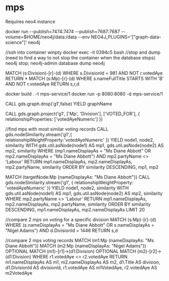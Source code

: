 # mps

Requires neo4 instance 

docker run --publish=7474:7474 --publish=7687:7687 --volume=$HOME/neo4j/data:/data --env NEO4J_PLUGINS='["graph-data-science"]' neo4j

//ssh into container
winpty docker exec -it 0394c5 bash
//stop and dump (need to find a way to not stop the container when the database stops)
neo4j stop; neo4j-admin database dump neo4j

MATCH (s:Division)-[r]-(d) WHERE s.DivisionId = 981 AND NOT r.votedAye RETURN *
MATCH (s:Mp)-[r]-(d) WHERE s.nameFullTitle STARTS WITH 'B' AND NOT r.votedAye RETURN s,r,d

docker build . -t mps-service/1
docker run -p 8080:8080 -d mps-service/1

CALL gds.graph.drop('g1',false) YIELD graphName

CALL gds.graph.project('g1', ['Mp', 'Division'], ['VOTED_FOR'],  { relationshipProperties: ['votedAyeNumeric'] })

//find mps with most similar voting records 
CALL gds.nodeSimilarity.stream('g1',{
  relationshipWeightProperty:'votedAyeNumeric'
})
YIELD node1, node2, similarity 
WITH gds.util.asNode(node1) AS mp1, gds.util.asNode(node2) AS mp2, similarity 
WHERE (mp1.nameDisplayAs = "Ms Diane Abbott" OR mp2.nameDisplayAs = "Ms Diane Abbott")
AND mp2.partyName <> 'Labour'
RETURN mp1.nameDisplayAs, mp2.nameDisplayAs, mp2.partyName, similarity
ORDER BY similarity DESCENDING, mp1, mp2


MATCH (targetNode:Mp {nameDisplayAs: "Ms Diane Abbott"})
CALL gds.nodeSimilarity.stream('g1', {
  relationshipWeightProperty: 'votedAyeNumeric'
})
YIELD node1, node2, similarity
WITH gds.util.asNode(node1) AS mp1, gds.util.asNode(node2) AS mp2, similarity
WHERE mp2.partyName <> 'Labour'
RETURN mp1.nameDisplayAs, mp2.nameDisplayAs, mp2.partyName, similarity
ORDER BY similarity DESCENDING, mp1.nameDisplayAs, mp2.nameDisplayAs
LIMIT 20



//compare 2 mps on voting for a specific division
MATCH (s:Mp)-[r]-(d) WHERE (s.nameDisplayAs = "Ms Diane Abbott" OR s.nameDisplayAs = "Nigel Adams") AND d.DivisionId = 1446 RETURN s,d


//compare 2 mps voting records
MATCH (m1:Mp {nameDisplayAs: "Ms Diane Abbott"})
MATCH (m2:Mp {nameDisplayAs: "Nigel Adams"})
OPTIONAL MATCH (m1)-[r1]->(d1:Division)
OPTIONAL MATCH (m2)-[r2]->(d1:Division)
WHERE r1.votedAye <> r2.votedAye
RETURN
m1.nameDisplayAs AS m1,
m2.nameDisplayAs AS m2,
d1.Title AS division,
d1.DivisionId AS divisionId,
r1.votedAye AS m1VotedAye,
r2.votedAye AS m2VotedAye
